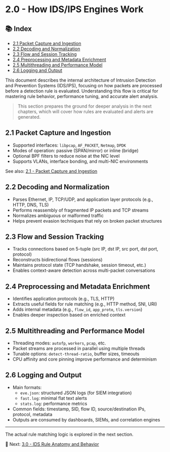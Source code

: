 # 2.0 - How IDS/IPS Engines Work

## 📚 Index

- [2.1 Packet Capture and Ingestion](#21-packet-capture-and-ingestion)
- [2.2 Decoding and Normalization](#22-decoding-and-normalization)
- [2.3 Flow and Session Tracking](#23-flow-and-session-tracking)
- [2.4 Preprocessing and Metadata Enrichment](#24-preprocessing-and-metadata-enrichment)
- [2.5 Multithreading and Performance Model](#25-multithreading-and-performance-model)
- [2.6 Logging and Output](#26-logging-and-output)

This document describes the internal architecture of Intrusion Detection and Prevention Systems (IDS/IPS), focusing on how packets are processed before a detection rule is evaluated. Understanding this flow is critical for mastering rule behavior, performance tuning, and accurate alert analysis.

> This section prepares the ground for deeper analysis in the next chapters, which will cover how rules are evaluated and alerts are generated.

## 2.1 Packet Capture and Ingestion

- Supported interfaces: `libpcap`, `AF_PACKET`, `Netmap`, `DPDK`
- Modes of operation: passive (SPAN/mirror) or inline (bridge)
- Optional BPF filters to reduce noise at the NIC level
- Supports VLANs, interface bonding, and multi-NIC environments

See also: [2.1 - Packet Capture and Ingestion](./2.1.1%20-%20Packet%20Capture%20and%20Ingestion.md)

## 2.2 Decoding and Normalization

- Parses Ethernet, IP, TCP/UDP, and application layer protocols (e.g., HTTP, DNS, TLS)
- Performs reassembly of fragmented IP packets and TCP streams
- Normalizes ambiguous or malformed traffic
- Helps prevent evasion techniques that rely on broken packet structures

## 2.3 Flow and Session Tracking

- Tracks connections based on 5-tuple (src IP, dst IP, src port, dst port, protocol)
- Reconstructs bidirectional flows (sessions)
- Maintains protocol state (TCP handshake, session timeout, etc.)
- Enables context-aware detection across multi-packet conversations

## 2.4 Preprocessing and Metadata Enrichment

- Identifies application protocols (e.g., TLS, HTTP)
- Extracts useful fields for rule matching (e.g., HTTP method, SNI, URI)
- Adds internal metadata (e.g., `flow_id`, `app_proto`, `tls.version`)
- Enables deeper inspection based on enriched context

## 2.5 Multithreading and Performance Model

- Threading modes: `autofp`, `workers`, `pcap`, etc.
- Packet streams are processed in parallel using multiple threads
- Tunable options: `detect-thread-ratio`, buffer sizes, timeouts
- CPU affinity and core pinning improve performance and determinism

## 2.6 Logging and Output

- Main formats:
  - `eve.json`: structured JSON logs (for SIEM integration)
  - `fast.log`: minimal flat text alerts
  - `stats.log`: performance metrics
- Common fields: timestamp, SID, flow ID, source/destination IPs, protocol, metadata
- Outputs are consumed by dashboards, SIEMs, and correlation engines

---

The actual rule matching logic is explored in the next section.

📄 Next: [3.0 - IDS Rule Anatomy and Behavior](./3.0%20-%20IDS%20Rule%20Anatomy%20and%20Behavior.md)
